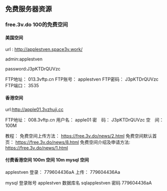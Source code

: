 ## 免费服务器资源 

### free.3v.do    100的免费空间   
#### 美国空间
url :  http://applestven.space3v.work/

admin:applestven

password:J3pKTDrQUVzc


FTP地址：	013.3vftp.cn
FTP账号：	applestven
FTP密码：	J3pKTDrQUVzc
FTP端口：	3535

#### 香港空间

url:http://apple01.3vzhuji.cc

FTP地址：	008.3vftp.cn
用户名：	apple01
密　码：	J3pKTDrQUVzc
空　间：	100M

教程：
免费空间上传方法： https://free.3v.do/news/2.html
免费空间默认首页： https://free.3v.do/news/8.html
免费空间介绍及申请方法: https://free.3v.do/news/1.html


#### 付费香港空间  100m 空间  10m mysql 空间

applestven  登录： 779604436aA  上传： 779604436Aa

mysql 登录账号 applestven  数据库名 sqlapplestven  密码 779604436aA
